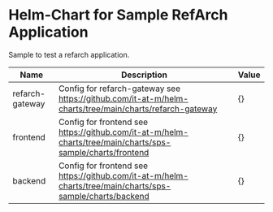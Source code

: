 # Helm-Chart for Sample RefArch Application

Sample to test a refarch application.

| Name            | Description                                                                                            | Value |
|-----------------|--------------------------------------------------------------------------------------------------------|-------|
| refarch-gateway | Config for refarch-gateway see https://github.com/it-at-m/helm-charts/tree/main/charts/refarch-gateway | {}    |
| frontend        | Config for frontend see https://github.com/it-at-m/helm-charts/tree/main/charts/sps-sample/charts/frontend    | {}    |
| backend         | Config for frontend see https://github.com/it-at-m/helm-charts/tree/main/charts/sps-sample/charts/backend     | {}    |
